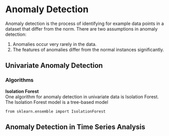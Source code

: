 # Anomaly Detection
Anomaly detection is the process of identifying for example data points in a dataset that differ from the norm.
There are two assumptions in anomaly detection:
1. Anomalies occur very rarely in the data.
2. The features of anomalies differ from the normal instances significantly.

## Univariate Anomaly Detection


### Algorithms
<b>Isolation Forest</b><br>
One algorithm for anomaly detection in univariate data is Isolation Forest. The Isolation Forest model is a tree-based model 

```console
from sklearn.ensemble import IsolationForest
```

## Anomaly Detection in Time Series Analysis
